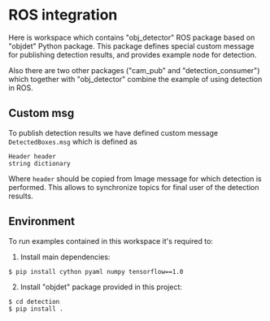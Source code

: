 # ROS integration
Here is workspace which contains "obj_detector" ROS package based on 
"objdet" Python package. This package defines special custom message for 
publishing detection results, and provides example node for detection.

Also there are two other packages ("cam_pub" and "detection_consumer")
which together with "obj_detector" combine the example of using detection in ROS.

## Custom msg
To publish detection results we have defined custom message 
`DetectedBoxes.msg` which is defined as
 ```
 Header header
string dictionary
```

Where `header` should be copied from Image message for which detection is 
performed. This allows to synchronize topics for final user of 
the detection results.

## Environment
To run examples contained in this workspace it's required to:

1. Install main dependencies:
```
$ pip install cython pyaml numpy tensorflow==1.0
```

2. Install "objdet" package provided in this project:
```
$ cd detection
$ pip install .
```